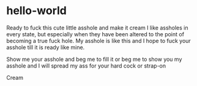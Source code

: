 # hello-world
Ready to fuck this cute little asshole and make it cream
I like assholes in every state, but especially when they have been altered to the point of becoming a true fuck hole. My asshole is like this and I hope to fuck your asshole till it is ready like mine.

Show me your asshole and beg me to fill it or beg me to show you my asshole and I will spread my ass for your hard cock or strap-on

Cream
